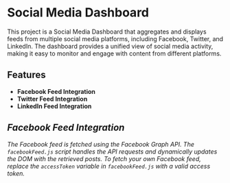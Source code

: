 # Social Media Dashboard

This project is a Social Media Dashboard that aggregates and displays feeds from multiple social media platforms, including Facebook, Twitter, and LinkedIn. The dashboard provides a unified view of social media activity, making it easy to monitor and engage with content from different platforms.

## Features

- **Facebook Feed Integration**
- **Twitter Feed Integration**
- **LinkedIn Feed Integration**

## *Facebook Feed Integration*

*The Facebook feed is fetched using the Facebook Graph API. The `facebookFeed.js` script handles the API requests and dynamically updates the DOM with the retrieved posts. To fetch your own Facebook feed, replace the `accessToken` variable in `facebookFeed.js` with a valid access token.*

